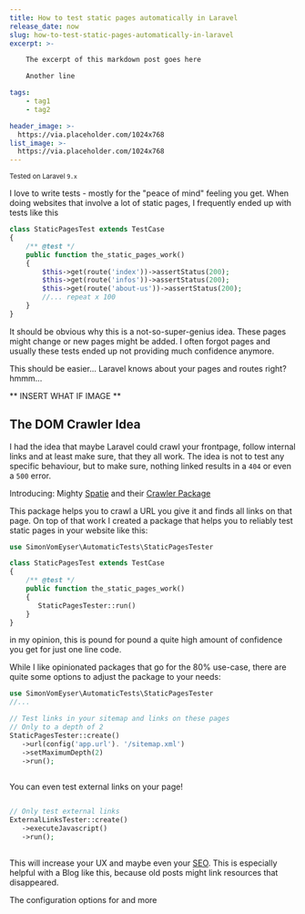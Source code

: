 ```yaml
---
title: How to test static pages automatically in Laravel
release_date: now
slug: how-to-test-static-pages-automatically-in-laravel
excerpt: >-

    The excerpt of this markdown post goes here

    Another line

tags:
    - tag1
    - tag2

header_image: >-
  https://via.placeholder.com/1024x768
list_image: >-
  https://via.placeholder.com/1024x768
---
```

<small>Tested on Laravel `9.x` </small>

I love to write tests - mostly for the "peace of mind" feeling you get. When doing websites that involve a lot of static
pages, I frequently ended up with tests like this

```php
class StaticPagesTest extends TestCase
{
    /** @test */
    public function the_static_pages_work()
    {
        $this->get(route('index'))->assertStatus(200);
        $this->get(route('infos'))->assertStatus(200);
        $this->get(route('about-us'))->assertStatus(200);
        //... repeat x 100
    }
}
```

It should be obvious why this is a not-so-super-genius idea. These pages might change or new pages might be added. I
often forgot pages and usually these tests ended up not providing much confidence anymore.

This should be easier... Laravel knows about your pages and routes right? hmmm...

** INSERT WHAT IF IMAGE **

## The DOM Crawler Idea

I had the idea that maybe Laravel could crawl your frontpage, follow internal links and at least make sure, that they
all work. The idea is not to test any specific behaviour, but to make sure, nothing linked results in a `404` or even
a `500` error.

Introducing: Mighty [Spatie](https://spatie.be) and their [Crawler Package](https://github.com/spatie/crawler)

This package helps you to crawl a URL you give it and finds all links on that page. On top of that work I created a
package that helps you to reliably test static pages in your website like this:

```php
use SimonVomEyser\AutomaticTests\StaticPagesTester

class StaticPagesTest extends TestCase
{
    /** @test */
    public function the_static_pages_work()
    {
       StaticPagesTester::run() 
    }
}
```

in my opinion, this is pound for pound a quite high amount of confidence you get for just one line code.

While I like opinionated packages that go for the 80% use-case, there are quite some options to adjust the package to
your needs:

```php
use SimonVomEyser\AutomaticTests\StaticPagesTester
//...

// Test links in your sitemap and links on these pages
// Only to a depth of 2
StaticPagesTester::create()
   ->url(config('app.url'). '/sitemap.xml')
   ->setMaximumDepth(2)
   ->run();
   
```

You can even test external links on your page!

```php

// Only test external links
ExternalLinksTester::create()
   ->executeJavascript() 
   ->run();
   
```

This will increase your UX and maybe even your [SEO](https://moz.com/blog/does-fixing-broken-links-matter-seo). This is especially helpful with a Blog like this, because old posts might link resources that disappeared.

The configuration options for and more  
